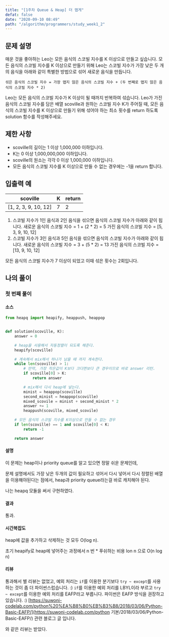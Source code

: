 ```yaml
---
title: "[1주차 Queue & Heap] 더 맵게"
defat: false
date: "2020-09-10 08:49"
path: "/algorithm/programmers/study_week1_2"
---
```


## 문제 설명

매운 것을 좋아하는 Leo는 모든 음식의 스코빌 지수를 K 이상으로 만들고 싶습니다. 모든 음식의 스코빌 지수를 K 이상으로 만들기 위해 Leo는 스코빌 지수가 가장 낮은 두 개의 음식을 아래와 같이 특별한 방법으로 섞어 새로운 음식을 만듭니다.

```
섞은 음식의 스코빌 지수 = 가장 맵지 않은 음식의 스코빌 지수 + (두 번째로 맵지 않은 음식의 스코빌 지수 * 2)
```

Leo는 모든 음식의 스코빌 지수가 K 이상이 될 때까지 반복하여 섞습니다.
Leo가 가진 음식의 스코빌 지수를 담은 배열 scoville과 원하는 스코빌 지수 K가 주어질 때, 모든 음식의 스코빌 지수를 K 이상으로 만들기 위해 섞어야 하는 최소 횟수를 return 하도록 solution 함수를 작성해주세요.



## 제한 사항

- scoville의 길이는 1 이상 1,000,000 이하입니다.
- K는 0 이상 1,000,000,000 이하입니다.
- scoville의 원소는 각각 0 이상 1,000,000 이하입니다.
- 모든 음식의 스코빌 지수를 K 이상으로 만들 수 없는 경우에는 -1을 return 합니다.



## 입출력 예

| scoville             | K    | return |
| -------------------- | ---- | ------ |
| [1, 2, 3, 9, 10, 12] | 7    | 2      |

1. 스코빌 지수가 1인 음식과 2인 음식을 섞으면 음식의 스코빌 지수가 아래와 같이 됩니다.
   새로운 음식의 스코빌 지수 = 1 + (2 * 2) = 5
   가진 음식의 스코빌 지수 = [5, 3, 9, 10, 12]
2. 스코빌 지수가 3인 음식과 5인 음식을 섞으면 음식의 스코빌 지수가 아래와 같이 됩니다.
   새로운 음식의 스코빌 지수 = 3 + (5 * 2) = 13
   가진 음식의 스코빌 지수 = [13, 9, 10, 12]

모든 음식의 스코빌 지수가 7 이상이 되었고 이때 섞은 횟수는 2회입니다.



## 나의 풀이

### 첫 번째 풀이

#### 소스

```python
from heapq import heapify, heappush, heappop


def solution(scoville, K):
    answer = 0

    # heap을 사용해서 자동정렬이 되도록 해준다.
    heapify(scoville)

    # 계속해서 mix해서 하나가 남을 때 까지 계속한다.
    while len(scoville) > 1:
        # 만약, 가장 작은값이 K보다 크다면보다 큰 경우이므로 바로 answer 리턴.
        if scoville[0] > K:
            return answer

        # mix해서 다시 heap에 넣는다.
        minist = heappop(scoville)
        second_minist = heappop(scoville)
        mixed_scovile = minist + second_minist * 2
        answer += 1
        heappush(scoville, mixed_scovile)

    # 모든 음식의 스코빌 지수를 K이상으로 만들 수 없는 경우
    if len(scoville) == 1 and scoville[0] < K:
        return -1

    return answer
```

#### 설명

이 문제는 heap이나 priority queue를 알고 있으면 정말 쉬운 문제인데,

문제 설명에서도 가장 낮은 두개의 값이 필요하고 섞어서 다시 넣어서 다시 정렬된 배열을 이용해야된다는 점에서, heap과 priority queue라는걸 바로 캐치해야 된다.

나는 heapq 모듈을 써서 구현하였다.

#### 결과

통과.

#### 시간복잡도

heap에 값을 추가하고 삭제하는 것 모두 O(log n).

초기 heapify로 heap에 넣어주는 과정에서 n 번 * 푸쉬하는 비용 lon n 으로
O(n log n)

#### 리뷰

통과해서 별 리뷰는 없었고, 
예외 처리는 `if`를 이용한 분기보다 `try ~ except`를 사용하는 것이 좀 더 파이썬스럽습니다. :)
`if`를 이용한 예외 처리를 LBYL이라 부르고 `try ~ except`를 이용한 예외 처리를 EAFP라고 부릅니다. 파이썬은 EAFP 방식을 권장하고 있습니다. :)
[https://suwoni-codelab.com/python%20%EA%B8%B0%EB%B3%B8/2018/03/06/Python-Basic-EAFP/](https://suwoni-codelab.com/python 기본/2018/03/06/Python-Basic-EAFP/)
관련 블로그 글 입니다.

와 같은 리뷰는 받았다.